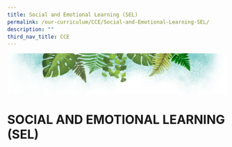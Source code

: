 ```yaml
---
title: Social and Emotional Learning (SEL)
permalink: /our-curriculum/CCE/Social-and-Emotional-Learning-SEL/
description: ""
third_nav_title: CCE
---
```

![](/images/Banner.png)

# SOCIAL AND EMOTIONAL LEARNING (SEL)